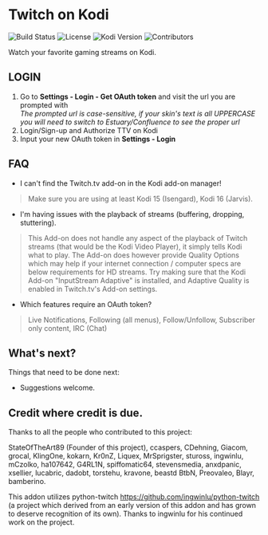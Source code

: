 Twitch on Kodi
==================

![Build Status](https://img.shields.io/travis/anxdpanic/Twitch-on-Kodi/master.svg)
![License](https://img.shields.io/badge/license-GPL--3.0--only-success.svg)
![Kodi Version](https://img.shields.io/badge/kodi-isengard%2B-success.svg)
![Contributors](https://img.shields.io/github/contributors/MrSprigster/Twitch-on-Kodi.svg)

Watch your favorite gaming streams on Kodi.

LOGIN
----------------

1. Go to __Settings - Login - Get OAuth token__ and visit the url you are prompted with  
   _The prompted url is case-sensitive, if your skin's text is all UPPERCASE you will need to switch to Estuary/Confluence to see the proper url_
2. Login/Sign-up and Authorize TTV on Kodi
3. Input your new OAuth token in __Settings - Login__

FAQ
----------------

* I can't find the Twitch.tv add-on in the Kodi add-on manager!

> Make sure you are using at least Kodi 15 (Isengard), Kodi 16 (Jarvis).

* I'm having issues with the playback of streams (buffering, dropping, stuttering).

> This Add-on does not handle any aspect of the playback of Twitch streams (that would be the Kodi Video Player), it simply tells Kodi what to play.
> The Add-on does however provide Quality Options which may help if your internet connection / computer specs are below requirements for HD streams.
> Try making sure that the Kodi Add-on "InputStream Adaptive" is installed, and Adaptive Quality is enabled in Twitch.tv's Add-on settings.

* Which features require an OAuth token?

> Live Notifications, Following (all menus), Follow/Unfollow, Subscriber only content, IRC (Chat)

What's next?
----------------

Things that need to be done next:

* Suggestions welcome.

Credit where credit is due.
-------------

Thanks to all the people who contributed to this project:

StateOfTheArt89 (Founder of this project), ccaspers, CDehning, Giacom, grocal, KlingOne, kokarn, Kr0nZ, Liquex, MrSprigster, stuross, ingwinlu, mCzolko, ha107642, G4RL1N, spiffomatic64, stevensmedia, anxdpanic, xsellier, lucabric, dadobt, torstehu, kravone, beastd BtbN, Preovaleo, Blayr, bamberino.

This addon utilizes python-twitch https://github.com/ingwinlu/python-twitch (a project which derived from an early version of this addon and has grown to deserve recognition of its own). Thanks to ingwinlu for his continued work on the project.
